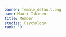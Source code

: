 ```yaml
---
banner: female_default.png
name: Mauri Inkinen
title: Member
studies: Psychology
rank: '9'
---
```


